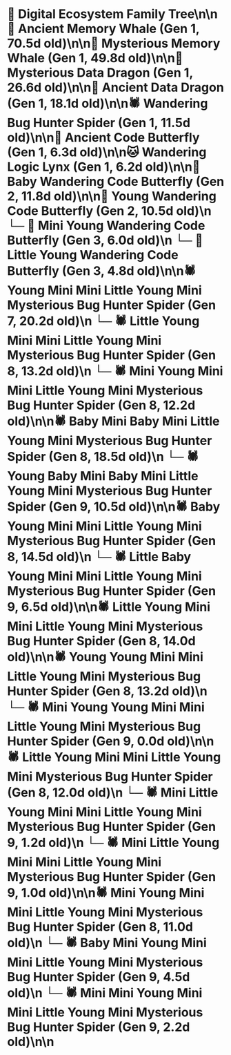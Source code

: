 # 🌳 Digital Ecosystem Family Tree\n\n🐋 Ancient Memory Whale (Gen 1, 70.5d old)\n\n🐋 Mysterious Memory Whale (Gen 1, 49.8d old)\n\n🐉 Mysterious Data Dragon (Gen 1, 26.6d old)\n\n🐉 Ancient Data Dragon (Gen 1, 18.1d old)\n\n🕷️ Wandering Bug Hunter Spider (Gen 1, 11.5d old)\n\n🦋 Ancient Code Butterfly (Gen 1, 6.3d old)\n\n🐱 Wandering Logic Lynx (Gen 1, 6.2d old)\n\n🦋 Baby Wandering Code Butterfly (Gen 2, 11.8d old)\n\n🦋 Young Wandering Code Butterfly (Gen 2, 10.5d old)\n  └─ 🦋 Mini Young Wandering Code Butterfly (Gen 3, 6.0d old)\n  └─ 🦋 Little Young Wandering Code Butterfly (Gen 3, 4.8d old)\n\n🕷️ Young Mini Mini Little Young Mini Mysterious Bug Hunter Spider (Gen 7, 20.2d old)\n  └─ 🕷️ Little Young Mini Mini Little Young Mini Mysterious Bug Hunter Spider (Gen 8, 13.2d old)\n  └─ 🕷️ Mini Young Mini Mini Little Young Mini Mysterious Bug Hunter Spider (Gen 8, 12.2d old)\n\n🕷️ Baby Mini Baby Mini Little Young Mini Mysterious Bug Hunter Spider (Gen 8, 18.5d old)\n  └─ 🕷️ Young Baby Mini Baby Mini Little Young Mini Mysterious Bug Hunter Spider (Gen 9, 10.5d old)\n\n🕷️ Baby Young Mini Mini Little Young Mini Mysterious Bug Hunter Spider (Gen 8, 14.5d old)\n  └─ 🕷️ Little Baby Young Mini Mini Little Young Mini Mysterious Bug Hunter Spider (Gen 9, 6.5d old)\n\n🕷️ Little Young Mini Mini Little Young Mini Mysterious Bug Hunter Spider (Gen 8, 14.0d old)\n\n🕷️ Young Young Mini Mini Little Young Mini Mysterious Bug Hunter Spider (Gen 8, 13.2d old)\n  └─ 🕷️ Mini Young Young Mini Mini Little Young Mini Mysterious Bug Hunter Spider (Gen 9, 0.0d old)\n\n🕷️ Little Young Mini Mini Little Young Mini Mysterious Bug Hunter Spider (Gen 8, 12.0d old)\n  └─ 🕷️ Mini Little Young Mini Mini Little Young Mini Mysterious Bug Hunter Spider (Gen 9, 1.2d old)\n  └─ 🕷️ Mini Little Young Mini Mini Little Young Mini Mysterious Bug Hunter Spider (Gen 9, 1.0d old)\n\n🕷️ Mini Young Mini Mini Little Young Mini Mysterious Bug Hunter Spider (Gen 8, 11.0d old)\n  └─ 🕷️ Baby Mini Young Mini Mini Little Young Mini Mysterious Bug Hunter Spider (Gen 9, 4.5d old)\n  └─ 🕷️ Mini Mini Young Mini Mini Little Young Mini Mysterious Bug Hunter Spider (Gen 9, 2.2d old)\n\n